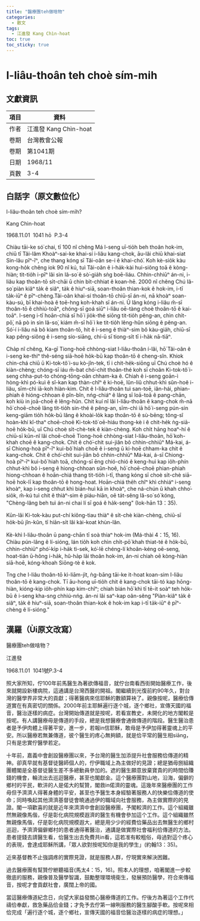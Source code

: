 ```yaml
---
title: "醫療團teh做啥物"
categories:
  - 散文
tags:
  - 江進發 Kang Chìn-hoat
toc: true
toc_sticky: true
---
```


# I-liâu-thoân teh choè sím-mi̍h

## 文獻資訊

| 項目 | 資料 |
|---|---|
| 作者 | 江進發 Kang Chìn-hoat |
| 卷期 | 台灣教會公報 |
| 卷期 | 第1041期 |
| 日期 | 1968/11 |
| 頁數 | 3-4 |

## 白話字（原文數位化）

I-liâu-thoân teh choè sím-mi̍h?

Kang Chìn-hoat

1968.11.01  1041 hō  P.3-4

Chiàu tāi-ke só͘ chai, tī 100 nî chêng Má I-seng uī-tio̍h beh thoân hok-im, chiū tī Tâi-lâm Khoàⁿ-sai-ke khai-sí i-liâu kang-chok, āu-lâi chiū khai-siat Sin-lâu pīⁿ-īⁿ, che thang kóng sī Tâi-oân se-i ê khai-chó͘. Koh kè-sio̍k kàu kong-ho̍k chêng iok 90 nî kú, tuì Tâi-oân ê i-ha̍k-kài hui-siông toā ê kòng-hiàn; tit-tio̍h i-pīⁿ lâi sìn Iâ-so͘ ê sò͘-gia̍h sǹg boē-liáu. Chhin-chhiūⁿ án-ni, i-liâu kap thoân-tō si̍t-chāi ū chin bi̍t-chhiat ê koan-hē. 2000 nî chêng Chú Iâ-so͘ piàn kiâⁿ ta̍k ê siâⁿ, ta̍k ê hiuⁿ-siā, soan-thoân thian-kok ê hok-im, i-tī ta̍k-iūⁿ ê pīⁿ-chèng.Tâi-oân khai-sí thoân-tō chiū-sī án-ni, nā khoàⁿ soan-kàu-sú, bī khai-hoà ê toē-hng koh-khah sī án-ni. Ū lâng kóng i-liâu m̄-sī thoân-tō ê chhiú-toāⁿ, chóng-sī goá siūⁿ i-liâu oē-tàng choè thoân-tō ê kai-toāⁿ. I-seng i-tī hoān-chiá sī hō͘ i jio̍k-thé siōng tit-tio̍h pêng-an, chìn chi̍t-pō͘, nā pò in sìn Iâ-so͘, kiám m̄-sī hō͘ i ke tit-tio̍h lêng-hûn siōng ê pêng-an. Só͘-í i-liâu nā bô kiam thoân-tō, hit ê i-seng ê thiàⁿ-sim bô kàu-gia̍h, chiū-sī kap pêng-siông ê i-seng sio-siāng, chí-ū sī tiong-si̍t tī i-ha̍k nā-tiāⁿ.

Cha̍p nî chêng, Ka-gī Tiong-hoē chhòng-siat I-liâu-thoân í-lâi, hō͘ Tâi-oân ê i-seng ke-thiⁿ thê-séng siā-hoē ho̍k-bū kap thoân-tō ê cheng-sîn. Khiok chin-chá chiū ū Ki-tok-tô͘ i-su kò-jîn-tek, tī i chit-he̍k-siōng uī Chú choè hó ê kiàn-chèng; chóng-sī iáu m̄-bat chó͘-chit thoân-thé koh sī choân Ki-tok-tô͘ i-seng chha-put-to chóng-tōng-oân chham-ka ê. Chiah ê i-seng goān-ì hòng-khì pó-kuì ê sî-kan kap thàn-chîⁿ ê ki-hoē, lûn-liû chhut-khì sûn-hoê i-liâu, sīm-chì iā-koh hiàn-kim. Chit ê I-liâu-thoân tuì san-toē, iân-hái, phian-phiah ê hióng-chhoan ê pîn-bîn, nńg-chiáⁿ ê lâng sī loā-toā ê pang-chān, koh kiù in joā-choē ê lêng-hûn. Chit kuí nî lâi I-liâu-thoân ê kang-chok m̄-nā hō͘ choē-choē lâng tit-tio̍h sin-thé ê pêng-an, sīm-chì iā hō͘ i-seng pún-sin keng-giām tio̍h ho̍k-bū lâng ê khoài-lo̍k kap thoân-tō ê sù-bēng; tông-sî hoàn-khí kî-thaⁿ choē-choē Ki-tok-tô͘ oē-hiáu thong-kè i ê chit-he̍k ǹg-siā-hoē ho̍k-bū, uī Chú choè si̍t-chè-tek ê kiàn-chèng. Koh chi̍t hāng hoaⁿ-hí ê chiū-sī kūn-nî lâi choē-choē Tiong-hoē chhòng-siat I-liâu-thoân, hō͘ koh-khah choē ê kang-chok. Chit ê chó͘-chit sui-jiân bô chhin-chhiūⁿ Má-kai, á-sī Chiong-hoà pīⁿ-īⁿ kui-bô͘ hiah choē ê i-seng ū ki-hoē chham-ka chit ê kang-chok. Chit ê chó͘-chit sui-jiân bô chhin-chhiūⁿ Má-kai, á-sī Chiong-hoà pīⁿ-īⁿ kui-bô͘ hiah toā, chóng-sī ēng chió-chió ê keng-huì kap io̍h-phín chhut-khì bô i-seng ê hiong-chhoan sûn-hoê, hō͘ choē-choē phian-phiah hiong-chhoan ê hoān-chiá thang tit-tio̍h i-tī, thang kóng sī choè si̍t-chè siā-hoē hok-lī kap thoân-tō ê hong-hoat. Hoān-chiá the̍h chîⁿ khì chhiáⁿ i-seng khoàⁿ, kap i-seng chhut khì bián-huì kā in khoàⁿ, che ná-chún ū khah chho͘-sio̍k, m̄-kú tuì chit ê thiàⁿ-sim ê piáu-hiān, oē ta̍t-sêng Iâ-so͘ só͘ kóng, "Chèng-lâng beh tuì án-ni chai lí sī goá ê ha̍k-seng" (Iok-hān 13：35).

Kūn-lâi Ki-tok-kàu put-chí kiông-tiau thiàⁿ ê si̍t-chè kiàn-chèng, chiū-sī ho̍k-bū jîn-kûn, tī hiān-si̍t lâi kài-koat khùn-lân.

Kè-khì I-liâu-thoân ū pang-chān tī soà thiaⁿ hok-im (Má-thài 4：15, 16). Chiàu pún-lâng ê lí-sióng, lán tio̍h koh chìn chi̍t-pō͘ khah thiat-té ê ho̍k-bū, chhin-chhiūⁿ phó͘-ki̍p i-ha̍k tì-sek, kó͘-lē chéng-lí khoân-kéng oē-seng, hoat-tián ū-hông i-ha̍k, hû-ha̍p lâi thoân hok-im, án-ni chiah oē kòng-hiàn siā-hoē, kóng-khoah Siōng-tè ê kok.

Tng che I-liâu thoân-tō kì-liām-ji̍t, ǹg-bāng tāi-ke it-hoat koan-sim I-liâu thoân-tō ê kang-chok. Tī āu-hong uī-tio̍h chit ê kang-chok tāi-tó kap hōng-hiàn, kióng-kip io̍h-phín kap kim-chîⁿ; chiah bián hō͘ khì tī tē-it soàⁿ teh ho̍k-bū ê i-seng kha-sng chhiú-nńg. án-ni lâi saⁿ-kap oân-sêng "Piàn-kiâⁿ ta̍k ê siâⁿ, ta̍k ê hiuⁿ-siā, soan-thoân thian-kok ê hok-im kap i-tī ta̍k-iūⁿ ê pīⁿ-chèng ê lí-sióng."

## 漢羅（Ùi原文改寫）

醫療團teh做啥物？

江進發

1968.11.01  1041號P.3-4

照大家所知，佇100年前馬醫生為著欲傳福音，就佇台南看西街開始醫療工作，後來就開設新樓病院，這通講是台灣西醫的開祖。閣繼續到光復前約90年久，對台灣的醫學界非常大的貢獻；得著醫病來信耶穌的數額算袂了。親像按呢，醫療佮傳道實在有真密切的關係。2000年前主耶穌遍行逐个城，逐个鄉社，宣傳天國的福音，醫治逐樣的病症。台灣開始傳道就是按呢，若看宣教史，未開化的地方閣較是按呢。有人講醫療毋是傳道的手段，總是我想醫療會通做傳道的階段。醫生醫治患者是予伊肉體上得著平安，進一步，若報in信耶穌，敢毋是予伊加得著靈魂上的平安。所以醫療若無兼傳道，彼个醫生的疼心無夠額，就是佮平常的醫生相siāng，只有是忠實佇醫學若定。

十年前，嘉義中會創設醫療團以來，予台灣的醫生加添提升社會服務佮傳道的精神。卻真早就有基督徒醫師個人的，佇伊職域上為主做好的見證；總是猶毋捌組織團體閣是全基督徒醫生差不多總動員參加的。遮的醫生願意放棄寶貴的的時間佮賺錢的機會，輪流出去巡迴醫療，甚至也閣獻金。這个醫療團對山地，沿海，偏僻的鄉村的平民，軟汫的人是偌大的幫贊，閣救in偌濟的靈魂。這幾年來醫療團的工作毋但予濟濟人得著身體的平安，甚至也予醫生本身經驗著服務人的快樂佮傳道的使命；同時喚起其他濟濟基督徒會曉通過伊的職域向社會服務，為主做實際的的見證。閣一項歡喜的就是近年來濟濟中會創設醫療團，予閣較濟的工作。這个組織雖然無親像馬偕，仔是彰化病院規模遐濟的醫生有機會參加這个工作。這个組織雖然無親像馬偕，仔是彰化病院規模遐大，總是用少少的經費佮藥品出去無醫生的鄉村巡迴，予濟濟偏僻鄉村的患者通得著醫治，通講是做實際社會福利佮傳道的方法。患者提錢去請醫生看，佮醫生出去免費共in看，這若准有較粗俗，毋過對這个疼心的表現，會達成耶穌所講，「眾人欲對按呢知你是我的學生」(約翰13：35)。

近來基督教不止強調疼的實際見證，就是服務人群，佇現實來解決困難。

過去醫療團有幫贊佇紲聽福音(馬太4：15，16)。照本人的理想，咱著閣進一步較徹底的服務，親像普及醫學智識，鼓勵整理環境衛生，發展預防醫學，符合來傳福音，按呢才會貢獻社會，廣闊上帝的國。

當這醫療傳道紀念日，向望大家益發關心醫療傳道的工作。佇後方為著這个工作代禱佮奉獻，救急藥品佮金錢；才免予去佇第一線咧服務的醫生腳酸手軟。按呢來相佮完成「遍行逐个城，逐个鄉社，宣傳天國的福音佮醫治逐樣的病症的理想。」
